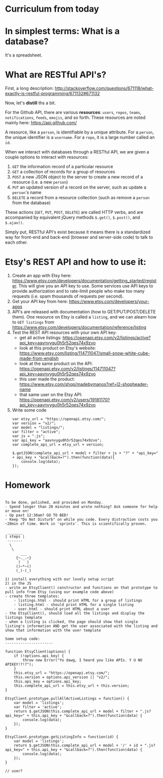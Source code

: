 # Curriculum from today

# In simplest terms: What is a database?

It's a spreadsheet.

# What are RESTful API's?

First, a long description: http://stackoverflow.com/questions/671118/what-exactly-is-restful-programming/671132#671132

Now, let's **distill** ths a bit.

For the Github API, there are various **resources**: `users`, `repos`, `teams`, `notifications`, `feeds`, `emojis`, and so forth. These resources are noted mainly here: https://api.github.com/

A resource, like a `person`, is identifiable by a unique attribute. For a `person`, the unique identifier is a `username`. For a `repo`, it is a large number called an `id`.

When we interact with databases through a RESTful API, we are given a couple options to interact with resources:

1. `GET` the information record of a particular resource
2. `GET` a collection of records for a group of resources
3. `POST` a new JSON object to the server to create a new record of a resource (i.e. a new `person`)
4. `PUT` an updated version of a record on the server, such as update a `person`'s name
5. `DELETE` a record from a resource collection (such as remove a `person` from the database)

These actions (`GET`, `PUT`, `POST`, `DELETE`) are called HTTP verbs, and are accompanied by equivalent jQuery methods `$.get()`, `$.post()`, and `$.ajax()`.

Simply put, RESTful API's exist because it means there is a standardized way for front-end and back-end (browser and server-side code) to talk to each other.

# Etsy's REST API and how to use it:

1. Create an app with Etsy here: https://www.etsy.com/developers/documentation/getting_started/register. This will give you an API key to use. Some services use API keys to provide authorization and to rate-limit people who make too many requests (i.e. spam thousands of requests per second).
2. Get your API key from here: https://www.etsy.com/developers/your-apps
3. API's are released with documentation (how to GET/PUT/POST/DELETE them). One resource on Etsy is called a `listing`, and we can alearn how to `GET listings` from https://www.etsy.com/developers/documentation/reference/listing
4. Test the REST API resources with your own API key:
	- get all active listings: https://openapi.etsy.com/v2/listings/active?api_key=aavnvygu0h5r52qes74x9zvo
	- look at this product on Etsy's website: https://www.etsy.com/listing/114711047/small-snow-white-cube-made-from-english
	- look at the same product on the API: https://openapi.etsy.com/v2/listings/114711047?api_key=aavnvygu0h5r52qes74x9zvo
	- this user made the product: https://www.etsy.com/shop/madebymanos?ref=l2-shopheader-name
	- that same user on the Etsy API: https://openapi.etsy.com/v2/users/19181170?api_key=aavnvygu0h5r52qes74x9zvo
5. Write some code
	```
	var etsy_url = "https://openapi.etsy.com/";
	var version = "v2/";
	var model = "listings/";
	var filter = "active";
	var js = ".js";
	var api_key = "aavnvygu0h5r52qes74x9zvo";
	var complete_api_url = etsy_url + version;

	$.getJSON(complete_api_url + model + filter + js + "?" + "api_key=" + api_key + "&callback=?").then(function(data){
		console.log(data);
	});
	```

# Homework
```

To be done, polished, and provided on Monday.
- Spend longer than 20 minutes and wrote nothing? Ask someone for help or move on!
- Up past 12:30am? GO TO BED!
- Keep "Do Not Disturb" on while you code. Every distraction costs you ~20min of time. Work in 'sprints'. This is scientifically proven.

 _______
| steps |
 -------
  \
   \
       ___
     {~._.~}
      (   )
     ()~*~()
     (_)-(_)

1) install everything with our lovely setup script
2) in the JS
- write an EtsyClient() constructor and functions on that prototype to pull info from Etsy (using our example code above)
- create three templates:
	- listings.html - should print HTML for a group of listings
	- listing.html - should print HTML for a single listing
	- user.html - should print HTML about a user
- the EtsyClient(), should load all the listings and display the listings template
- when a listing is clicked, the page should show that single listing's information AND get the user associated with the listing and show that information with the user template

Some setup code:
----------------------

function EtsyClient(options) {
    if (!options.api_key) {
        throw new Error("Yo dawg, I heard you like APIs. Y U NO APIKEY!?!?");
    }
    this.etsy_url = "https://openapi.etsy.com/";
    this.version = options.api_version || "v2/";
    this.api_key = options.api_key;
    this.complete_api_url = this.etsy_url + this.version;
}

EtsyClient.prototype.pullAllActiveListings = function() {
    var model = 'listings';
    var filter = 'active';
    return $.getJSON(this.complete_api_url + model + filter + ".js?api_key=" + this.api_key + "&callback=?").then(function(data) {
        console.log(data);
    });
}

EtsyClient.prototype.getListingInfo = function(id) {
    var model = 'listings';
    return $.getJSON(this.complete_api_url + model + '/' + id + ".js?api_key=" + this.api_key + "&callback=?").then(function(data) {
        console.log(data);
    });
}

// user?
```